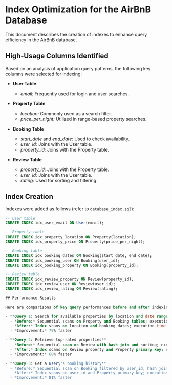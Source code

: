 # Index Optimization for the AirBnB Database

This document describes the creation of indexes to enhance query efficiency in the AirBnB database.

## High-Usage Columns Identified

Based on an analysis of application query patterns, the following key columns were selected for indexing:

- **User Table**  
  - *email:* Frequently used for login and user searches.

- **Property Table**  
  - *location:* Commonly used as a search filter.  
  - *price_per_night:* Utilized in range-based property searches.

- **Booking Table**  
  - *start_date* and *end_date:* Used to check availability.  
  - *user_id:* Joins with the User table.  
  - *property_id:* Joins with the Property table.

- **Review Table**  
  - *property_id:* Joins with the Property table.  
  - *user_id:* Joins with the User table.  
  - *rating:* Used for sorting and filtering.

## Index Creation

Indexes were added as follows (refer to `database_index.sql`):

```sql
-- User table
CREATE INDEX idx_user_email ON User(email);

-- Property table
CREATE INDEX idx_property_location ON Property(location);
CREATE INDEX idx_property_price ON Property(price_per_night);

-- Booking table
CREATE INDEX idx_booking_dates ON Booking(start_date, end_date);
CREATE INDEX idx_booking_user ON Booking(user_id);
CREATE INDEX idx_booking_property ON Booking(property_id);

-- Review table
CREATE INDEX idx_review_property ON Review(property_id);
CREATE INDEX idx_review_user ON Review(user_id);
CREATE INDEX idx_review_rating ON Review(rating);

## Performance Results

Here are comparisons of key query performances before and after indexing:

- **Query 1: Search for available properties by location and date range**  
  - *Before:* Sequential scans on Property and Booking tables; execution time ~120ms  
  - *After:* Index scans on location and booking dates; execution time ~25ms  
  - *Improvement:* 79% faster

- **Query 2: Retrieve top-rated properties**  
  - *Before:* Sequential scan on Review with hash join and sorting; execution time ~95ms  
  - *After:* Index scans on Review property and Property primary key; execution time ~30ms  
  - *Improvement:* 68% faster

- **Query 3: Get a user\'s booking history**  
  - *Before:* Sequential scan on Booking filtered by user_id, hash join, sorting; execution time ~80ms  
  - *After:* Index scans on user_id and Property primary key; execution time ~15ms  
  - *Improvement:* 81% faster

